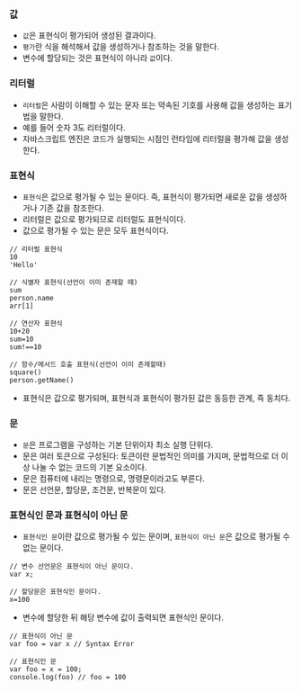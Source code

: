 ### 값

- `값`은 표현식이 평가되어 생성된 결과이다.
- `평가`란 식을 해석해서 값을 생성하거나 참조하는 것을 말한다.
- 변수에 할당되는 것은 표현식이 아니라 `값`이다.

### 리터럴

- `리터럴`은 사람이 이해할 수 있는 문자 또는 약속된 기호를 사용해 값을 생성하는 표기법을 말한다.
- 예를 들어 숫자 3도 리터럴이다.
- 자바스크립트 엔진은 코드가 실행되는 시점인 런타임에 리터럴을 평가해 값을 생성한다.

### 표현식

- `표현식`은 값으로 평가될 수 있는 문이다. 즉, 표현식이 평가되면 새로운 값을 생성하거나 기존 값을 참조한다.
- 리터럴은 값으로 평가되므로 리터럴도 표현식이다.
- 값으로 평가될 수 있는 문은 모두 표현식이다.

```
// 리터럴 표현식
10
'Hello'

// 식별자 표현식(선언이 이미 존재할 때)
sum
person.name
arr[1]

// 연산자 표현식
10+20
sum=10
sum!==10

// 함수/메서드 호출 표현식(선언이 이미 존재할때)
square()
person.getName()
```

- 표현식은 값으로 평가되며, 표현식과 표현식이 평가된 값은 동등한 관계, 즉 동치다.

### 문

- `문`은 프로그램을 구성하는 기본 단위이자 최소 실행 단위다.
- 문은 여러 토큰으로 구성된다: 토큰이란 문법적인 의미를 가지며, 문법적으로 더 이상 나눌 수 없는 코드의 기본 요소이다.
- 문은 컴퓨터에 내리는 명령으로, 명령문이라고도 부른다.
- 문은 선언문, 할당문, 조건문, 반복문이 있다.

### 표현식인 문과 표현식이 아닌 문

- `표현식인 문`이란 값으로 평가될 수 있는 문이며, `표현식이 아닌 문`은 값으로 평가될 수 없는 문이다.

```
// 변수 선언문은 표현식이 아닌 문이다.
var x;

// 할당문은 표현식인 문이다.
x=100
```

- 변수에 할당한 뒤 해당 변수에 값이 출력되면 표현식인 문이다.

```
// 표현식이 아닌 문
var foo = var x // Syntax Error

// 표현식인 문
var foo = x = 100;
console.log(foo) // foo = 100
```
